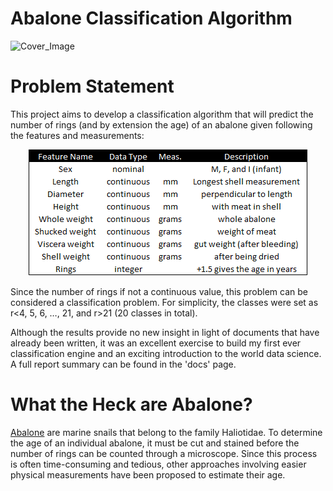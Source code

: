 # Abalone Classification Algorithm
![Cover_Image](coverimage.png "Simple Classification Engine")

# Problem Statement
This project aims to develop a classification algorithm that will predict the number of rings (and by extension the age) of an abalone given following the features and measurements:

<center><img src="featuretable.png" alt="Feature Table"></center>

Since the number of rings if not a continuous value, this problem can be considered a classification problem. For simplicity, the classes were set as r<4, 5, 6, …, 21, and r>21 (20 classes in total).

Although the results provide no new insight in light of documents that have already been written, it was an excellent exercise to build my first ever classification engine and an exciting introduction to the world data science. A full report summary can be found in the 'docs' page.

# What the Heck are Abalone?
[Abalone](https://en.wikipedia.org/wiki/Abalone) are marine snails that belong to the family Haliotidae. To determine the age of an individual abalone, it must be cut and stained before the number of rings can be counted through a microscope. Since this process is often time-consuming and tedious, other approaches involving easier physical measurements have been proposed to estimate their age.
